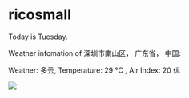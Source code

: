 # ricosmall

Today is Tuesday.

Weather infomation of 深圳市南山区， 广东省， 中国: 

Weather: 多云, Temperature: 29 ℃ , Air Index: 20 优

<img src="https://github-readme-stats.vercel.app/api?username=ricosmall&show_icons=true" />
